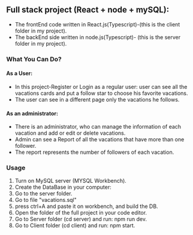 

## Full stack project (React + node + mySQL):

- The frontEnd code written in React.js(Typescript)-(this is the client folder in my project).
- The backEnd side written in node.js(Typescript)- (this is the server folder in my project).

### What You Can Do?

#### As a User:

- In this project-Register or Login as a regular user: user can see all the vacations cards and put a follow star to choose his favorite vacations.
- The user can see in a different page only the vacations he follows.

#### As an administrator:

- There is an administrator, who can manage the information of each vacation and add or edit or delete vacations.
- Admin can see a Report of all the vacations that have more than one follower.
- The report represents the number of followers of each vacation.

### Usage

1. Turn on MySQL server (MYSQL Workbench).
2. Create the DataBase in your computer:
3. Go to the server folder.
4. Go to file "vacations.sql"
5. press ctrl+A and paste it on workbench, and build the DB.
6. Open the folder of the full project in your code editor.
7. Go to Server folder (cd server) and run: npm run dev.
8. Go to Client folder (cd client) and run: npm start.
